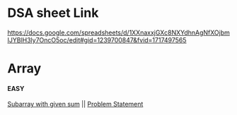 # DSA sheet Link

https://docs.google.com/spreadsheets/d/1XXnaxxjGXc8NXYdhnAgNfXOjbmIJYBlH3ly7OncO5oc/edit#gid=1239700847&fvid=1717497565

# Array

#### EASY

[Subarray with given sum](src/main/java/Array/Easy/Subarray_with_given_sum/Problem.java)
||  [Problem Statement](src/main/resources/Array/Easy/Subarray_with_given_sum.md)
